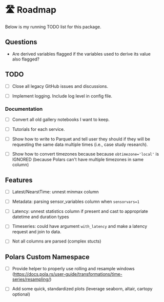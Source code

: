 # 🛣️ Roadmap

Below is my running TODO list for this package.

## Questions

- Are derived variables flagged if the variables used to derive its value also flagged?

## TODO

- [ ] Close all legacy GitHub issues and discussions.

- [ ] Implement logging. Include log level in config file.

### Documentation

- [ ] Convert all old gallery notebooks I want to keep.

- [ ] Tutorials for each service.

- [ ] Show how to write to Parquet and tell user they should if they will be requesting the same data multiple times (i.e., case study research).

- [ ] Show how to convert timezones because because `obtimezone='local'` is IGNORED (because Polars can't have multiple timezones in same column)

## Features

- [ ] Latest/NearstTime: unnest minmax column

- [ ] Metadata: parsing sensor_variables column when `sensorvars=1`

- [ ] Latency: unnest statistics column if present and cast to appropriate datetime and duration types

- [ ] Timeseries: could have argument `with_latency` and make a latency request and join to data.

- [ ] Not all columns are parsed (complex stucts)

## Polars Custom Namespace

- [ ] Provide helper to properly use rolling and resample windows (https://docs.pola.rs/user-guide/transformations/time-series/resampling/)

- [ ] Add some quick, standardized plots (leverage seaborn, altair, cartopy optional)
